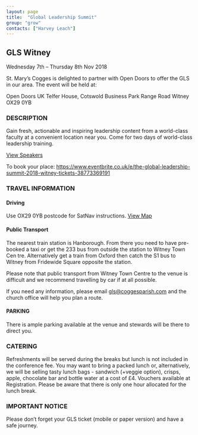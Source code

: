 ```yaml
---
layout: page
title:  "Global Leadership Summit"
group: "grow"
contacts: ["Harvey Leach"]
---
```


## GLS Witney

Wednesday 7th – Thursday 8th Nov 2018

St. Mary’s Cogges is delighted to partner with Open Doors to offer the GLS in our area.
The event will be held at: 

Open Doors UK
Telfer House, Cotswold Business Park
Range Road
Witney
OX29 0YB


### DESCRIPTION

Gain fresh, actionable and inspiring leadership content from a world-class faculty at a convenient location near you. Come for two days of world-class leadership training.

[View Speakers](http://willowcreek.org.uk/events/gls/)

To book your place: https://www.eventbrite.co.uk/e/the-global-leadership-summit-2018-witney-tickets-38773369191


### TRAVEL INFORMATION
#### Driving 
Use OX29 0YB postcode for SatNav instructions.
[View Map](https://www.eventbrite.co.uk/e/the-global-leadership-summit-2018-witney-tickets-38773369191?aff=ehomecard#map-target)

#### Public Transport
The nearest train station is Hanborough.  From there you need to have pre-booked a taxi or get the 233 bus from outside the station to Witney Town Cen tre.  Alternatively get a train from Oxford then catch the S1 bus to Witney from Fridewide Square opposite the station.

Please note that public transport from Witney Town Centre to the venue is difficult and we recommend travelling by car if at all possible. 

If you need any information, please email gls@coggesparish.com and the church office will help you plan a route.

#### PARKING
There is ample parking available at the venue and stewards will be there to direct you. 


### CATERING
Refreshments will be served during the breaks but lunch is not included in the conference fee. You may want to bring a packed lunch or, alternatively, we will be selling tasty lunch bags - sandwich (+veggie option), crisps, apple, chocolate bar and bottle water at a cost of £4. Vouchers available at Registration. Please be aware that there is only one hour allocated for the lunch break.

### IMPORTANT NOTICE
Please don’t forget your GLS ticket (mobile or paper version) and have a safe journey.

